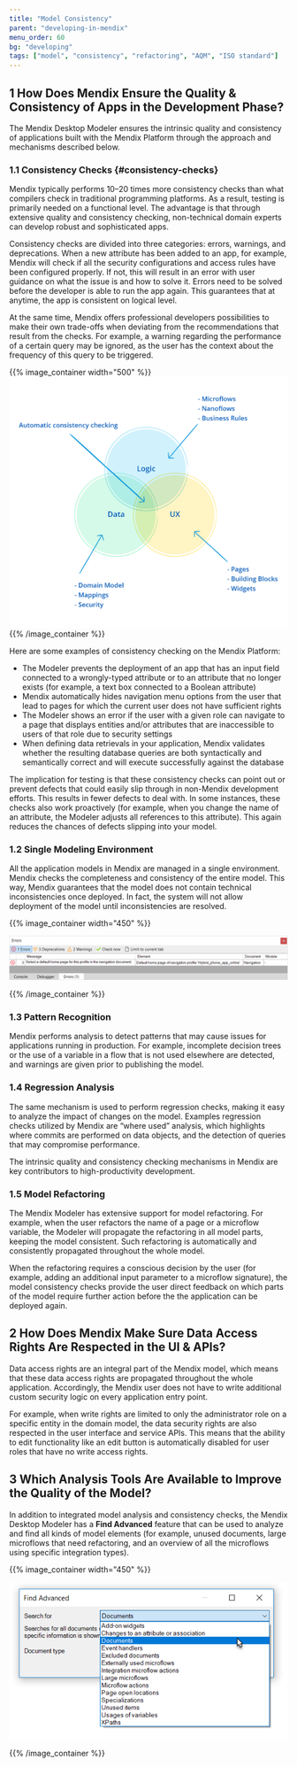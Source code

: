```yaml
---
title: "Model Consistency"
parent: "developing-in-mendix"
menu_order: 60
bg: "developing"
tags: ["model", "consistency", "refactoring", "AQM", "ISO standard"]
---
```


## 1 How Does Mendix Ensure the Quality & Consistency of Apps in the Development Phase?

The Mendix Desktop Modeler ensures the intrinsic quality and consistency of applications built with the Mendix Platform through the approach and mechanisms described below.

### 1.1 Consistency Checks {#consistency-checks}

Mendix typically performs 10–20 times more consistency checks than what compilers check in traditional programming platforms. As a result, testing is primarily needed on a functional level. The advantage is that through extensive quality and consistency checking, non-technical domain experts can develop robust and sophisticated apps.

Consistency checks are divided into three categories: errors, warnings, and deprecations. When a new attribute has been added to an app, for example, Mendix will check if all the security configurations and access rules have been configured properly. If not, this will result in an error with user guidance on what the issue is and how to solve it. Errors need to be solved before the developer is able to run the app again. This guarantees that at anytime, the app is consistent on logical level.

At the same time, Mendix offers professional developers possibilities to make their own trade-offs when deviating from the recommendations that result from the checks. For example, a warning regarding the performance of a certain query may be ignored, as the user has the context about the frequency of this query to be triggered.

{{% image_container width="500" %}}
![](attachments/consistency-checks.png)
{{% /image_container %}}

Here are some examples of consistency checking on the Mendix Platform:

* The Modeler prevents the deployment of an app that has an input field connected to a wrongly-typed attribute or to an attribute that no longer exists (for example, a text box connected to a Boolean attribute)
* Mendix automatically hides navigation menu options from the user that lead to pages for which the current user does not have sufficient rights
* The Modeler shows an error if the user with a given role can navigate to a page that displays entities and/or attributes that are inaccessible to users of that role due to security settings
* When defining data retrievals in your application, Mendix validates whether the resulting database queries are both syntactically and semantically correct and will execute successfully against the database

The implication for testing is that these consistency checks can point out or prevent defects that could easily slip through in non-Mendix development efforts. This results in fewer defects to deal with. In some instances, these checks also work proactively (for example, when you change the name of an attribute, the Modeler adjusts all references to this attribute). This again reduces the chances of defects slipping into your model.

### 1.2 Single Modeling Environment

All the application models in Mendix are managed in a single environment. Mendix checks the completeness and consistency of the entire model. This way, Mendix guarantees that the model does not contain technical inconsistencies once deployed. In fact, the system will not allow deployment of the model until inconsistencies are resolved.

{{% image_container width="450" %}}

![](attachments/error-list.png)

{{% /image_container %}}

### 1.3 Pattern Recognition

Mendix performs analysis to detect patterns that may cause issues for applications running in production. For example, incomplete decision trees or the use of a variable in a flow that is not used elsewhere are detected, and warnings are given prior to publishing the model.

### 1.4 Regression Analysis

The same mechanism is used to perform regression checks, making it easy to analyze the impact of changes on the model. Examples regression checks utilized by Mendix are “where used” analysis, which highlights where commits are performed on data objects, and the detection of queries that may compromise performance.

The intrinsic quality and consistency checking mechanisms in Mendix are key contributors to high-productivity development.

### 1.5 Model Refactoring

The Mendix Modeler has extensive support for model refactoring. For example, when the user refactors the name of a page or a microflow variable, the Modeler will propagate the refactoring in all model parts, keeping the model consistent. Such refactoring is automatically and consistently propagated throughout the whole model.

When the refactoring requires a conscious decision by the user (for example, adding an additional input parameter to a microflow signature), the model consistency checks provide the user direct feedback on which parts of the model require further action before the the application can be deployed again.

## 2 How Does Mendix Make Sure Data Access Rights Are Respected in the UI & APIs?

Data access rights are an integral part of the Mendix model, which means that these data access rights are propagated throughout the whole application. Accordingly, the Mendix user does not have to write additional custom security logic on every application entry point.

For example, when write rights are limited to only the administrator role on a specific entity in the domain model, the data security rights are also respected in the user interface and service APIs. This means that the ability to edit functionality like an edit button is automatically disabled for user roles that have no write access rights.

## 3 Which Analysis Tools Are Available to Improve the Quality of the Model?

In addition to integrated model analysis and consistency checks, the Mendix Desktop Modeler has a **Find Advanced** feature that can be used to analyze and find all kinds of model elements (for example, unused documents, large microflows that need refactoring, and an overview of all the microflows using specific integration types).

{{% image_container width="450" %}}

![Find Advanced dialog](attachments/find_advanced.png)

{{% /image_container %}}
